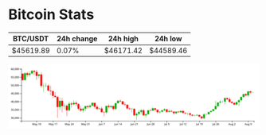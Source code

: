 # Bitcoin Stats

BTC/USDT|24h change|24h high|24h low|
|---|---|---|---|
|$45619.89|0.07%|$46171.42|$44589.46|

<img src="./chart.svg">
